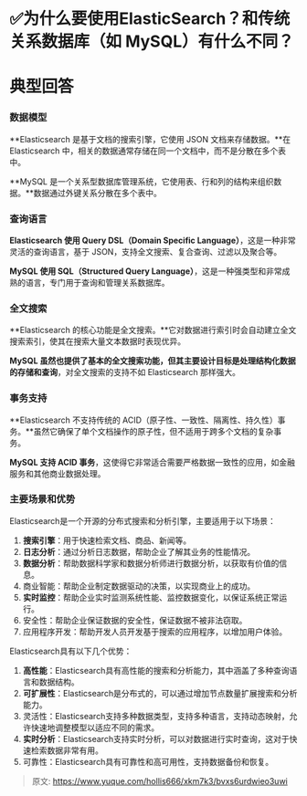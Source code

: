 # ✅为什么要使用ElasticSearch？和传统关系数据库（如 MySQL）有什么不同？

# 典型回答


### 数据模型
**Elasticsearch 是基于文档的搜索引擎，它使用 JSON 文档来存储数据。**在 Elasticsearch 中，相关的数据通常存储在同一个文档中，而不是分散在多个表中。



**MySQL 是一个关系型数据库管理系统，它使用表、行和列的结构来组织数据。**数据通过外键关系分散在多个表中。



### 查询语言
**Elasticsearch 使用 Query DSL（Domain Specific Language）**，这是一种非常灵活的查询语言，基于 JSON，支持全文搜索、复合查询、过滤以及聚合等。



**MySQL 使用 SQL（Structured Query Language）**，这是一种强类型和非常成熟的语言，专门用于查询和管理关系数据库。



### 全文搜索
**Elasticsearch 的核心功能是全文搜索。**它对数据进行索引时会自动建立全文搜索索引，使其在搜索大量文本数据时表现优异。



**MySQL 虽然也提供了基本的全文搜索功能，但其主要设计目标是处理结构化数据的存储和查询**，对全文搜索的支持不如 Elasticsearch 那样强大。



### 事务支持
**Elasticsearch 不支持传统的 ACID（原子性、一致性、隔离性、持久性）事务。**虽然它确保了单个文档操作的原子性，但不适用于跨多个文档的复杂事务。



**MySQL 支持 ACID 事务**，这使得它非常适合需要严格数据一致性的应用，如金融服务和其他商业数据处理。



### 主要场景和优势
Elasticsearch是一个开源的分布式搜索和分析引擎，主要适用于以下场景：



1. **搜索引擎**：用于快速检索文档、商品、新闻等。
2. **日志分析**：通过分析日志数据，帮助企业了解其业务的性能情况。
3. **数据分析**：帮助数据科学家和数据分析师进行数据分析，以获取有价值的信息。
4. 商业智能：帮助企业制定数据驱动的决策，以实现商业上的成功。
5. **实时监控**：帮助企业实时监测系统性能、监控数据变化，以保证系统正常运行。
6. 安全性：帮助企业保证数据的安全性，保证数据不被非法窃取。
7. 应用程序开发：帮助开发人员开发基于搜索的应用程序，以增加用户体验。



Elasticsearch具有以下几个优势：

1. **高性能**：Elasticsearch具有高性能的搜索和分析能力，其中涵盖了多种查询语言和数据结构。
2. **可扩展性**：Elasticsearch是分布式的，可以通过增加节点数量扩展搜索和分析能力。
3. 灵活性：Elasticsearch支持多种数据类型，支持多种语言，支持动态映射，允许快速地调整模型以适应不同的需求。
4. **实时分析**：Elasticsearch支持实时分析，可以对数据进行实时查询，这对于快速检索数据非常有用。
5. 可靠性：Elasticsearch具有可靠性和高可用性，支持数据备份和恢复。



> 原文: <https://www.yuque.com/hollis666/xkm7k3/bvxs6urdwieo3uwi>
